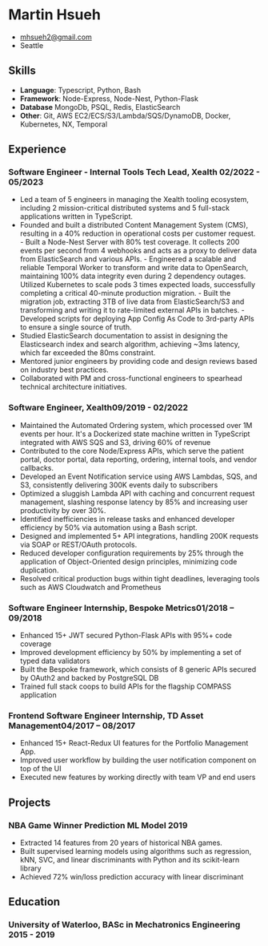 <!-- The (first) h1 will be used as the <title> of the HTML page -->
# Martin Hsueh

<!-- The unordered list immediately after the h1 will be formatted on a single
line. It is intended to be used for contact details -->
- <mhsueh2@gmail.com>
- Seattle

<!-- The paragraph after the h1 and ul and before the first h2 is optional. It
is intended to be used for a short summary. -->

## Skills

- **Language**: Typescript, Python, Bash
- **Framework**: Node-Express,  Node-Nest, Python-Flask
- **Database**  MongoDb, PSQL, Redis, ElasticSearch
- **Other**: Git, AWS EC2/ECS/S3/Lambda/SQS/DynamoDB, Docker, Kubernetes, NX, Temporal

## Experience

<!-- You have to wrap the "left" and "right" half of these headings in spans by
hand -->
### <span>Software Engineer - Internal Tools Tech Lead, Xealth</span> <span>02/2022 - 05/2023</span>
- Led a team of 5 engineers in managing the Xealth tooling ecosystem, including 2 mission-critical distributed systems and 5 full-stack applications written in TypeScript.
- Founded and built a distributed Content Management System (CMS), resulting in a 40% reduction in operational costs per customer request.
      - Built a Node-Nest Server with 80% test coverage. It collects 200 events per second from 4 webhooks and acts as a proxy to deliver data from ElasticSearch and various APIs.
      - Engineered a scalable and reliable Temporal Worker to transform and write data to OpenSearch, maintaining 100% data integrity even during 2 dependency outages. Utilized Kubernetes to scale pods 3 times expected loads, successfully completing a critical 40-minute production migration. 
      - Built the migration job, extracting 3TB of live data from ElasticSearch/S3 and transforming and writing it to rate-limited external APIs in batches.
      - Developed scripts for deploying App Config As Code to 3rd-party APIs to ensure a single source of truth.
- Studied ElasticSearch documentation to assist in designing the Elasticsearch index and search algorithm, achieving ~3ms latency, which far exceeded the 80ms constraint.
- Mentored junior engineers by providing code and design reviews based on industry best practices.
- Collaborated with PM and cross-functional engineers to spearhead technical architecture initiatives.


### <span>Software Engineer, Xealth</span><span>09/2019 - 02/2022</span>
- Maintained the Automated Ordering system, which processed over 1M events per hour. It's a Dockerized state machine written in TypeScript integrated with AWS SQS and S3, driving 60% of revenue
- Contributed to the core Node/Express APIs, which serve the patient portal, doctor portal, data reporting, ordering, internal tools, and vendor callbacks.
- Developed an Event Notification service using AWS Lambdas, SQS, and S3, consistently delivering 300K events daily to subscribers
- Optimized a sluggish Lambda API with caching and concurrent request management, slashing response latency by 85% and increasing user productivity by over 30%.
- Identified inefficiencies in release tasks and enhanced developer efficiency by 50% via automation using a Bash script.
- Designed and implemented 5+ API integrations, handling 200K requests via SOAP or REST/OAuth protocols.
- Reduced developer configuration requirements by 25% through the application of Object-Oriented design principles, minimizing code duplication.
- Resolved critical production bugs within tight deadlines, leveraging tools such as AWS Cloudwatch and Prometheus

### <span>Software Engineer Internship, Bespoke Metrics</span><span>01/2018 – 09/2018</span>
- Enhanced 15+ JWT secured Python-Flask APIs with 95%+ code coverage
- Improved development efficiency by 50% by implementing a set of typed data validators
- Built the Bespoke framework, which consists of 8 generic APIs secured by OAuth2 and backed by PostgreSQL DB
- Trained full stack coops to build APIs for the flagship COMPASS application


### <span>Frontend Software Engineer Internship, TD Asset Management</span><span>04/2017 – 08/2017</span>
- Enhanced 15+ React-Redux UI features for the Portfolio Management App.
- Improved user workflow by building the user notification component on top of the UI 
- Executed new features by working directly with team VP and end users

## Projects

### <span>NBA Game Winner Prediction ML Model</span> <span>2019</span>
- Extracted 14 features from 20 years of historical NBA games.
- Built supervised learning models using algorithms such as regression, kNN, SVC, and linear discriminants with Python and its scikit-learn library
- Achieved 72% win/loss prediction accuracy with linear discriminant

## Education

### <span>University of Waterloo, BASc in Mechatronics Engineering</span> <span>2015 - 2019</span>